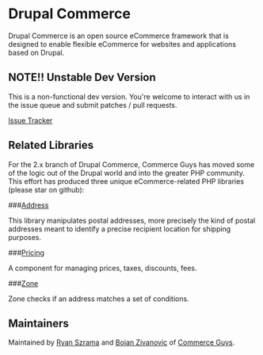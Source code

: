 Drupal Commerce
===============

Drupal Commerce is an open source eCommerce framework that is designed to
enable flexible eCommerce for websites and applications based on Drupal.

NOTE!! Unstable Dev Version
---------------------------

This is a non-functional dev version. You're welcome to interact with us in the
issue queue and submit patches / pull requests.

[Issue Tracker](https://drupal.org/project/issues/commerce)

Related Libraries
------------------

For the 2.x branch of Drupal Commerce, Commerce Guys has moved some of the logic
out of the Drupal world and into the greater PHP community. This effort has
produced three unique eCommerce-related PHP libraries (please star on github):

###[Address](https://github.com/commerceguys/address)

This library manipulates postal addresses, more precisely the kind of postal
addresses meant to identify a precise recipient location for shipping purposes.

###[Pricing](https://github.com/commerceguys/pricing)

A component for managing prices, taxes, discounts, fees.

###[Zone](https://github.com/commerceguys/zone)

Zone checks if an address matches a set of conditions.

Maintainers
-----------

Maintained by [Ryan Szrama](https://www.drupal.org/u/rszrama) and
[Bojan Zivanovic](https://www.drupal.org/u/bojanz) of
[Commerce Guys](http://commerceguys.com/).
